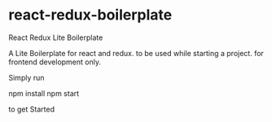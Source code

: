 # react-redux-boilerplate
React Redux Lite Boilerplate

A Lite Boilerplate for react and redux. to be used while starting a project. for frontend development only.

Simply run 

npm install
npm start

to get Started
